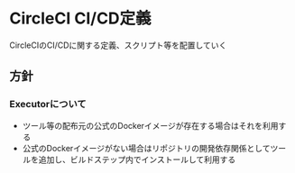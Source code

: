 # CircleCI CI/CD定義

CircleCIのCI/CDに関する定義、スクリプト等を配置していく

## 方針

### Executorについて

- ツール等の配布元の公式のDockerイメージが存在する場合はそれを利用する
- 公式のDockerイメージがない場合はリポジトリの開発依存関係としてツールを追加し、ビルドステップ内でインストールして利用する
